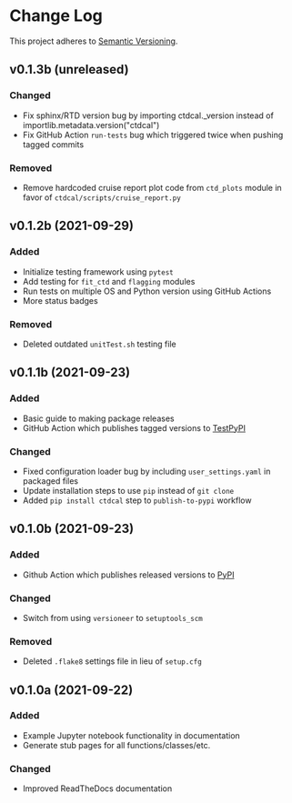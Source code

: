 # Change Log
This project adheres to [Semantic Versioning](https://semver.org/).

## v0.1.3b (unreleased)

### Changed
* Fix sphinx/RTD version bug by importing ctdcal._version instead of importlib.metadata.version("ctdcal")
* Fix GitHub Action `run-tests` bug which triggered twice when pushing tagged commits

### Removed
* Remove hardcoded cruise report plot code from `ctd_plots` module in favor of `ctdcal/scripts/cruise_report.py`

## v0.1.2b (2021-09-29)

### Added
* Initialize testing framework using `pytest`
* Add testing for `fit_ctd` and `flagging` modules
* Run tests on multiple OS and Python version using GitHub Actions
* More status badges

### Removed
* Deleted outdated `unitTest.sh` testing file

## v0.1.1b (2021-09-23)

### Added
* Basic guide to making package releases
* GitHub Action which publishes tagged versions to [TestPyPI](https://test.pypi.org/project/ctdcal/)

### Changed
* Fixed configuration loader bug by including `user_settings.yaml` in packaged files
* Update installation steps to use `pip` instead of `git clone`
* Added `pip install ctdcal` step to `publish-to-pypi` workflow

## v0.1.0b (2021-09-23)

### Added
* Github Action which publishes released versions to [PyPI](https://pypi.org/project/ctdcal/)

### Changed
* Switch from using `versioneer` to `setuptools_scm`

### Removed
* Deleted `.flake8` settings file in lieu of `setup.cfg`

## v0.1.0a (2021-09-22)

### Added
* Example Jupyter notebook functionality in documentation
* Generate stub pages for all functions/classes/etc.

### Changed
* Improved ReadTheDocs documentation